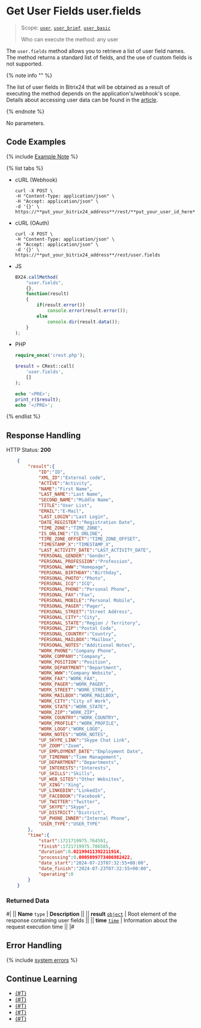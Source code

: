 # Get User Fields user.fields

> Scope: [`user`](../scopes/permissions.md), [`user_brief`](../scopes/permissions.md), [`user_basic`](../scopes/permissions.md)
>
> Who can execute the method: any user

The `user.fields` method allows you to retrieve a list of user field names. The method returns a standard list of fields, and the use of custom fields is not supported.

{% note info "" %}

The list of user fields in Bitrix24 that will be obtained as a result of executing the method depends on the application's/webhook's scope. Details about accessing user data can be found in the [article](index.md).

{% endnote %}

No parameters.

## Code Examples

{% include [Example Note](../../_includes/examples.md) %}

{% list tabs %}

- cURL (Webhook)

    ```curl
    curl -X POST \
    -H "Content-Type: application/json" \
    -H "Accept: application/json" \
    -d '{}' \
    https://**put_your_bitrix24_address**/rest/**put_your_user_id_here**/**put_your_webhook_here**/user.fields
    ```

- cURL (OAuth)

    ```curl
    curl -X POST \
    -H "Content-Type: application/json" \
    -H "Accept: application/json" \
    -d '{}' \
    https://**put_your_bitrix24_address**/rest/user.fields
    ```

- JS

    ```js
    BX24.callMethod(
        "user.fields",
        {},
        function(result)
        {
            if(result.error())
                console.error(result.error());
            else
                console.dir(result.data());
        }
    );
    ```

- PHP

    ```php
    require_once('crest.php');

    $result = CRest::call(
        'user.fields',
        []
    );

    echo '<PRE>';
    print_r($result);
    echo '</PRE>';
    ```

{% endlist %}

## Response Handling

HTTP Status: **200**

```json
    {
        "result":{
            "ID":"ID",
            "XML_ID":"External code",
            "ACTIVE":"Activity",
            "NAME":"First Name",
            "LAST_NAME":"Last Name",
            "SECOND_NAME":"Middle Name",
            "TITLE":"User List",
            "EMAIL":"E-Mail",
            "LAST_LOGIN":"Last Login",
            "DATE_REGISTER":"Registration Date",
            "TIME_ZONE":"TIME_ZONE",
            "IS_ONLINE":"IS_ONLINE",
            "TIME_ZONE_OFFSET":"TIME_ZONE_OFFSET",
            "TIMESTAMP_X":"TIMESTAMP_X",
            "LAST_ACTIVITY_DATE":"LAST_ACTIVITY_DATE",
            "PERSONAL_GENDER":"Gender",
            "PERSONAL_PROFESSION":"Profession",
            "PERSONAL_WWW":"Homepage",
            "PERSONAL_BIRTHDAY":"Birthday",
            "PERSONAL_PHOTO":"Photo",
            "PERSONAL_ICQ":"ICQ",
            "PERSONAL_PHONE":"Personal Phone",
            "PERSONAL_FAX":"Fax",
            "PERSONAL_MOBILE":"Personal Mobile",
            "PERSONAL_PAGER":"Pager",
            "PERSONAL_STREET":"Street Address",
            "PERSONAL_CITY":"City",
            "PERSONAL_STATE":"Region / Territory",
            "PERSONAL_ZIP":"Postal Code",
            "PERSONAL_COUNTRY":"Country",
            "PERSONAL_MAILBOX":"Mailbox",
            "PERSONAL_NOTES":"Additional Notes",
            "WORK_PHONE":"Company Phone",
            "WORK_COMPANY":"Company",
            "WORK_POSITION":"Position",
            "WORK_DEPARTMENT":"Department",
            "WORK_WWW":"Company Website",
            "WORK_FAX":"WORK_FAX",
            "WORK_PAGER":"WORK_PAGER",
            "WORK_STREET":"WORK_STREET",
            "WORK_MAILBOX":"WORK_MAILBOX",
            "WORK_CITY":"City of Work",
            "WORK_STATE":"WORK_STATE",
            "WORK_ZIP":"WORK_ZIP",
            "WORK_COUNTRY":"WORK_COUNTRY",
            "WORK_PROFILE":"WORK_PROFILE",
            "WORK_LOGO":"WORK_LOGO",
            "WORK_NOTES":"WORK_NOTES",
            "UF_SKYPE_LINK":"Skype Chat Link",
            "UF_ZOOM":"Zoom",
            "UF_EMPLOYMENT_DATE":"Employment Date",
            "UF_TIMEMAN":"Time Management",
            "UF_DEPARTMENT":"Departments",
            "UF_INTERESTS":"Interests",
            "UF_SKILLS":"Skills",
            "UF_WEB_SITES":"Other Websites",
            "UF_XING":"Xing",
            "UF_LINKEDIN":"LinkedIn",
            "UF_FACEBOOK":"Facebook",
            "UF_TWITTER":"Twitter",
            "UF_SKYPE":"Skype",
            "UF_DISTRICT":"District",
            "UF_PHONE_INNER":"Internal Phone",
            "USER_TYPE":"USER_TYPE"
        },
        "time":{
            "start":1721719975.764591,
            "finish":1721719975.786585,
            "duration":0.02199411392211914,
            "processing":0.0005099773406982422,
            "date_start":"2024-07-23T07:32:55+00:00",
            "date_finish":"2024-07-23T07:32:55+00:00",
            "operating":0
        }
    }
```

### Returned Data

#|
|| **Name**
`type` | **Description** ||
|| **result**
[`object`](../data-types.md) | Root element of the response containing user fields ||
|| **time**
[`time`](../data-types.md) | Information about the request execution time ||
|#

## Error Handling

{% include [system errors](../../_includes/system-errors.md) %}

## Continue Learning 

- [{#T}](./user-add.md)
- [{#T}](./user-update.md)
- [{#T}](./user-get.md)
- [{#T}](./user-current.md)
- [{#T}](./user-search.md)